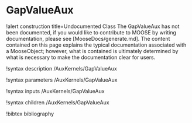 <!-- MOOSE Documentation Stub: Remove this when content is added. -->

# GapValueAux

!alert construction title=Undocumented Class
The GapValueAux has not been documented, if you would like to contribute to MOOSE by
writing documentation, please see [MooseDocs/generate.md]. The content contained on this page explains
the typical documentation associated with a MooseObject; however, what is contained is ultimately
determined by what is necessary to make the documentation clear for users.

!syntax description /AuxKernels/GapValueAux

!syntax parameters /AuxKernels/GapValueAux

!syntax inputs /AuxKernels/GapValueAux

!syntax children /AuxKernels/GapValueAux

!bibtex bibliography
